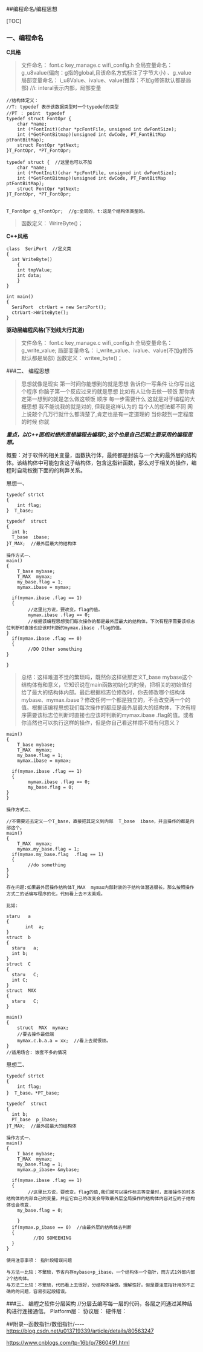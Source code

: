 
##编程命名/编程思想

[TOC]

### 一、编程命名

**C风格**
> 文件命名： font.c  key_manage.c  wifi_config.h
> 全局变量命名： g_u8value(偏向：g指的global,且该命名方式标注了字节大小)  、g_value
> 局部变量命名： i_u8Value、ivalue、value(推荐：不加g修饰默认都是局部)     //i: interal表示内部，局部变量 

```
//结构体定义：
//T: typedef 表示该数据类型时一个typedef的类型
//PT ： point  typedef
typedef struct FontOpr {
	char *name;
	int (*FontInit)(char *pcFontFile, unsigned int dwFontSize);
	int (*GetFontBitmap)(unsigned int dwCode, PT_FontBitMap ptFontBitMap);
	struct FontOpr *ptNext;
}T_FontOpr, *PT_FontOpr;

typedef struct {  //这里也可以不加
	char *name;
	int (*FontInit)(char *pcFontFile, unsigned int dwFontSize);
	int (*GetFontBitmap)(unsigned int dwCode, PT_FontBitMap ptFontBitMap);
	struct FontOpr *ptNext;
}T_FontOpr, *PT_FontOpr;


T_FontOpr g_tFontOpr;  //g:全局的，t:这是个结构体类型的。
```

> 函数定义： WrireByte()；

**C++风格**

```
class  SeriPort  //定义类
{
  int WriteByte()
    {
	int tmpValue;
  	int data;
    }
}

int main()
{
  SeriPort  ctrUart = new SeriPort();
  ctrUart->WriteByte();		
}
```

**驱动层编程风格(下划线大行其道)**
> 文件命名： font.c  key_manage.c  wifi_config.h
> 全局变量命名： g_write_value;
> 局部变量命名： i_write_value、ivalue、value(不加g修饰默认都是局部)
>  函数定义： writee_byte()；





###二、 编程思想
>思想就像是现实    第一时间你能想到的就是思想   告诉你一写条件   让你写出这个程序        你脑子第一个反应过来的就是思想         比如有人让你去做一顿饭        那你肯定第一想到的就是怎么做这顿饭     顺序    每一步需要什么   这就是对于编程的大概思想   我不能说我的就是对的,     但我是这样认为的       每个人的想法都不同     网上说敲个几万行就什么都清楚了,肯定也是有一定道理的     当你敲到一定程度的时候   你就



***重点，以C++面相对想的思想编程去编程C,这个也是自己后期主要采用的编程思想。*** 

概要：对于软件的相关变量，函数执行体，最终都是封装与一个大的最外层的结构体。该结构体中可能包含这子结构体，包含这指针函数，那么对于相关的操作，编程时自动权衡下面的的利弊关系。

思想一、

```
typedef strtct
{
	int flag;
}  T_base;

typedef  struct
{
  int b;
  T_base  ibase;
}T_MAX;  //最外层最大的结构体
```

```
操作方式一、
main()
{
	T_base mybase;
	T_MAX  mymax;
	my_base.flag = 1;
	mymax.ibase = mymax;

  if(mymax.ibase .flag == 1)
  {
		//这里比方说，要改变，flag的值。
		mymax.ibase .flag == 0;
		//根据该编程思想我们每次操作的都是最外层最大的结构体，下次有程序需要该标志位判断时直接也应该时判断的mymax.ibase .flag的值。
}
  if(mymax.ibase .flag == 0)
  {
		//DO Other something 
}

}
```

> 总结：这样难道不觉的繁琐吗，既然你这样做那定义T_base mybase这个结构体有和意义，它知识说在main函数初始化的时候，把相关的初始值付给了最大的结构体内部。最后根据标志位修改时，你去修改哪个结构体mybase、mymax.ibase？修改任何一个都是独立的，不会改变两一个的值。根据该编程思想我们每次操作的都应是最外层最大的结构体，下次有程序需要该标志位判断时直接也应该时判断的mymax.ibase .flag的值。或者你当然也可以执行这样的操作，但是你自己看这样烦不烦有何意义？

```
main()
{
	T_base mybase;
	T_MAX  mymax;
	my_base.flag = 1;
	mymax.ibase = mymax;

  if(mymax.ibase .flag == 1)
  {
		mymax.ibase .flag == 0;
		my_base.flag = 0;
}
}
```

```
操作方式二、

//不需要还去定义一个T_base，直接把其定义到内部  T_base  ibase，并且操作的都是内部这个。
main()
{
	T_MAX  mymax;
	mymax.my_base.flag = 1;
  if(mymax.my_base.flag  .flag == 1)
  {
		//do something
}
}

存在问题:如果最外层操作结构体T_MAX  mymax内部封装的子结构体潜逃很长，那么按照操作方式二的话编写程序的化，代码看上去不太美观。

比如:

staru   a
{
	   int  a;
}
struct  b
{
  staru   a;
  int b;  
}
struct  C
{
  staru   C;
  int C;  
}
struct  MAX
{
  staru   C;
}

main()
{
	struct  MAX  mymax;
	//要去操作最低端
	mymax.c.b.a.a = xx;  //看上去就很烦。
}
//适用场合: 嵌套不多的情况
```

思想二、
```
typedef strtct
{
	int flag;
}  T_base，*PT_base;

typedef  struct
{
  int b;
  PT_base  p_ibase;
}T_MAX;  //最外层最大的结构体
```

```
操作方式一、
main()
{
	T_base mybase;
	T_MAX  mymax;
	my_base.flag = 1;
	mymax.p_ibase= &mybase;

  if(mymax.ibase .flag == 1)
  {
		//这里比方说，要改变，flag的值,我们就可以操作标志等变量时，直接操作的时本结构体的内部自己的变量，并且它自己的改变会导致最外层全局操作的结构体内容对应的子结构体也会改变.
    my_base.flag = 0;
		
	}
  if(mymax.p_ibase == 0)  //由最外层的结构体去判断
  {
		  //DO SOMEEHING
  }
}

使用注意事项： 指针段错误问题

与方法一比较：不繁琐，节省内存mybase+p_ibase，一个结构体一个指针，而方式1外部内部2个结构体。
与方法二比较：不繁琐，代码看上去很好，分结构体操做。理解性好。但是要注意指针用的不正确的的问题，容易引起段错误。
```
###三、 编程之软件分层架构
 //分层去编写每一层的代码，各层之间通过某种结构进行连接通信。
Platform层：
协议层：
硬件层：



##附录--函数指针/数组指针/----
https://blog.csdn.net/u013719339/article/details/80563247

https://www.cnblogs.com/tp-16b/p/7860491.html